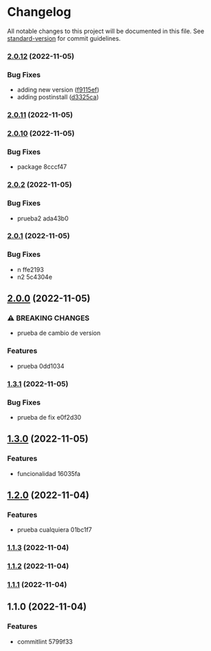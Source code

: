 # Changelog

All notable changes to this project will be documented in this file. See [standard-version](https://github.com/conventional-changelog/standard-version) for commit guidelines.

### [2.0.12](https://github.com/JuanC-JC/versioning/compare/v2.0.11...v2.0.12) (2022-11-05)


### Bug Fixes

* adding new version ([f9115ef](https://github.com/JuanC-JC/versioning/commit/f9115efba02b78ef8e70793553046d2050ce1d9e))
* adding postinstall ([d3325ca](https://github.com/JuanC-JC/versioning/commit/d3325ca2bdc6f4cf35c512d1c69bfb1890896135))

### [2.0.11](///compare/v2.0.10...v2.0.11) (2022-11-05)

### [2.0.10](///compare/v2.0.2...v2.0.10) (2022-11-05)


### Bug Fixes

* package 8cccf47

### [2.0.2](///compare/v2.0.1...v2.0.2) (2022-11-05)


### Bug Fixes

* prueba2 ada43b0

### [2.0.1](///compare/v2.0.0...v2.0.1) (2022-11-05)


### Bug Fixes

* n ffe2193
* n2 5c4304e

## [2.0.0](///compare/v1.3.1...v2.0.0) (2022-11-05)


### ⚠ BREAKING CHANGES

* prueba de cambio de version

### Features

* prueba 0dd1034

### [1.3.1](///compare/v1.3.0...v1.3.1) (2022-11-05)


### Bug Fixes

* prueba de fix e0f2d30

## [1.3.0](///compare/v1.2.0...v1.3.0) (2022-11-05)


### Features

* funcionalidad 16035fa

## [1.2.0](///compare/v1.1.3...v1.2.0) (2022-11-04)


### Features

* prueba cualquiera 01bc1f7

### [1.1.3](///compare/v1.1.2...v1.1.3) (2022-11-04)

### [1.1.2](///compare/v1.1.1...v1.1.2) (2022-11-04)

### [1.1.1](///compare/v1.1.0...v1.1.1) (2022-11-04)

## 1.1.0 (2022-11-04)


### Features

* commitlint 5799f33
